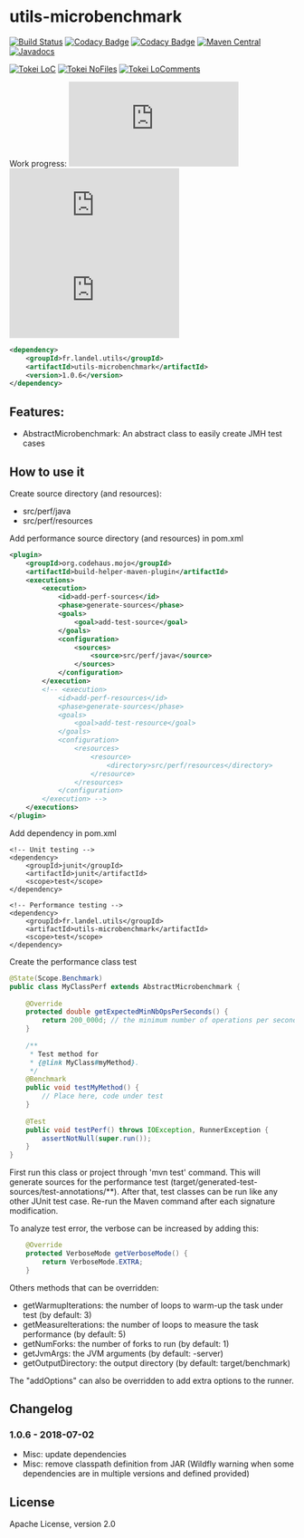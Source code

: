 # utils-microbenchmark

[![Build Status](https://api.travis-ci.org/Gilandel/utils-microbenchmark.svg?branch=master)](https://travis-ci.org/Gilandel/utils-microbenchmark/builds)
[![Codacy Badge](https://api.codacy.com/project/badge/grade/90454c15ecd24ce985b5ee82cb93a558)](https://www.codacy.com/app/gilles/utils-microbenchmark)
[![Codacy Badge](https://api.codacy.com/project/badge/Coverage/90454c15ecd24ce985b5ee82cb93a558)](https://www.codacy.com/app/gilles/utils-microbenchmark)
[![Maven Central](https://maven-badges.herokuapp.com/maven-central/fr.landel.utils/utils-microbenchmark/badge.svg)](https://maven-badges.herokuapp.com/maven-central/fr.landel.utils/utils-microbenchmark)
[![Javadocs](http://www.javadoc.io/badge/fr.landel.utils/utils-microbenchmark.svg)](http://www.javadoc.io/doc/fr.landel.utils/utils-microbenchmark)

[![Tokei LoC](https://tokei.rs/b1/github/Gilandel/utils-microbenchmark)](https://github.com/Aaronepower/tokei)
[![Tokei NoFiles](https://tokei.rs/b1/github/Gilandel/utils-microbenchmark?category=files)](https://github.com/Aaronepower/tokei)
[![Tokei LoComments](https://tokei.rs/b1/github/Gilandel/utils-microbenchmark?category=comments)](https://github.com/Aaronepower/tokei)

Work progress:
![Code status](http://vbc3.com/script/progressbar.php?text=Code&progress=100)
![Test status](http://vbc3.com/script/progressbar.php?text=Test&progress=100)
![JavaDoc status](http://vbc3.com/script/progressbar.php?text=JavaDoc&progress=100)

```xml
<dependency>
	<groupId>fr.landel.utils</groupId>
	<artifactId>utils-microbenchmark</artifactId>
	<version>1.0.6</version>
</dependency>
```

## Features:
- AbstractMicrobenchmark: An abstract class to easily create JMH test cases

## How to use it

Create source directory (and resources):
- src/perf/java
- src/perf/resources

Add performance source directory (and resources) in pom.xml
```xml
<plugin>
	<groupId>org.codehaus.mojo</groupId>
	<artifactId>build-helper-maven-plugin</artifactId>
	<executions>
		<execution>
			<id>add-perf-sources</id>
			<phase>generate-sources</phase>
			<goals>
				<goal>add-test-source</goal>
			</goals>
			<configuration>
				<sources>
					<source>src/perf/java</source>
				</sources>
			</configuration>
		</execution>
		<!-- <execution>
			<id>add-perf-resources</id>
			<phase>generate-sources</phase>
			<goals>
				<goal>add-test-resource</goal>
			</goals>
			<configuration>
				<resources>
					<resource>
						<directory>src/perf/resources</directory>
					</resource>
				</resources>
			</configuration>
		</execution> -->
	</executions>
</plugin>
```

Add dependency in pom.xml
```
<!-- Unit testing -->
<dependency>
	<groupId>junit</groupId>
	<artifactId>junit</artifactId>
	<scope>test</scope>
</dependency>

<!-- Performance testing -->
<dependency>
	<groupId>fr.landel.utils</groupId>
	<artifactId>utils-microbenchmark</artifactId>
	<scope>test</scope>
</dependency>
```

Create the performance class test
```java
@State(Scope.Benchmark)
public class MyClassPerf extends AbstractMicrobenchmark {
	
	@Override
	protected double getExpectedMinNbOpsPerSeconds() {
		return 200_000d; // the minimum number of operations per seconds
	}
	
	/**
	 * Test method for
	 * {@link MyClass#myMethod}.
	 */
	@Benchmark
	public void testMyMethod() {
		// Place here, code under test
	}
	
	@Test
	public void testPerf() throws IOException, RunnerException {
		assertNotNull(super.run());
	}
}
```

First run this class or project through 'mvn test' command.
This will generate sources for the performance test (target/generated-test-sources/test-annotations/**).
After that, test classes can be run like any other JUnit test case.
Re-run the Maven command after each signature modification.

To analyze test error, the verbose can be increased by adding this:
```java
    @Override
    protected VerboseMode getVerboseMode() {
        return VerboseMode.EXTRA;
    }
```

Others methods that can be overridden:
- getWarmupIterations: the number of loops to warm-up the task under test (by default: 3)
- getMeasureIterations: the number of loops to measure the task performance (by default: 5)
- getNumForks: the number of forks to run (by default: 1)
- getJvmArgs: the JVM arguments (by default: -server)
- getOutputDirectory: the output directory (by default: target/benchmark)

The "addOptions" can also be overridden to add extra options to the runner.

## Changelog
### 1.0.6 - 2018-07-02
- Misc: update dependencies
- Misc: remove classpath definition from JAR (Wildfly warning when some dependencies are in multiple versions and defined provided)

## License
Apache License, version 2.0